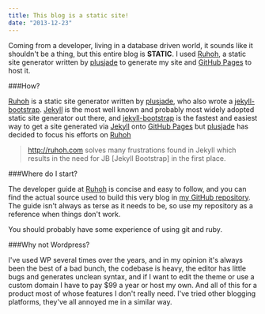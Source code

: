 ```yaml
---
title: This blog is a static site!
date: "2013-12-23"
---
```


Coming from a developer, living in a database driven world, it sounds like it shouldn't be a thing, but this entire blog is **STATIC**. I used [Ruhoh](http://ruhoh.com/), a static site generator written by [plusjade](https://github.com/plusjade) to generate my site and [GitHub Pages](http://pages.github.com/) to host it.

###How?

[Ruhoh](http://ruhoh.com/) is a static site generator written by [plusjade](https://github.com/plusjade), who also wrote a [jekyll-bootstrap](https://github.com/plusjade/jekyll-bootstrap).  [Jekyll](http://jekyllrb.com/) is the most well known and probably most widely adopted static site generator out there, and [jekyll-bootstrap](https://github.com/plusjade/jekyll-bootstrap) is the fastest and easiest way to get a site generated via [Jekyll](http://jekyllrb.com/) onto [GitHub Pages](http://pages.github.com/) but [plusjade](https://github.com/plusjade) has decided to focus his efforts on [Ruhoh](http://ruhoh.com/) 

> http://ruhoh.com solves many frustrations found in Jekyll which results in the need for JB [Jekyll Bootstrap] in the first place. 

###Where do I start?

The developer guide at [Ruhoh](http://ruhoh.com/) is concise and easy to follow, and you can find the actual source used to build this very blog in [my GitHub repository](https://github.com/jaimalchohan/jaimalchohan.github.io/tree/gh-pages). The guide isn't always as terse as it needs to be, so use my repository as a reference when things don't work.  

You should probably have some experience of using git and ruby.


###Why not Wordpress?

I've used WP several times over the years, and in my opinion it's always been the best of a bad bunch, the codebase is heavy, the editor has little bugs and generates unclean syntax, and if I want to edit the theme or use a custom domain I have to pay $99 a year or host my own. And all of this for a product most of whose features I don't really need.  I've tried other blogging platforms, they've all annoyed me in a similar way.  